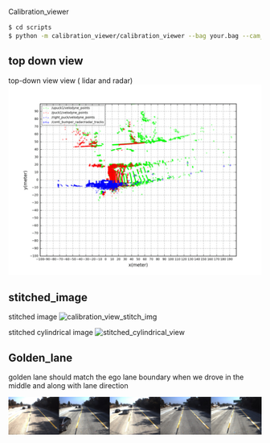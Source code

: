 
Calibration_viewer

```bash
$ cd scripts
$ python -m calibration_viewer/calibration_viewer --bag your.bag --cam_topic left_camera right_camera --cam_calibs front_left_camera.yml front_right_camera.yaml --output_dir ~/Work/test/calibration_viewer/ --show_golden_lane
```

top down view
------------------
top-down view view ( lidar and radar)
![calibration_view_birdeye](img/calibration_viewer_birdeye.gif)

stitched_image
----------------
stitched image
![calibration_view_stitch_img](img/calibration_viewer_stitched.gif)

stitched cylindrical image
![stitched_cylindrical_view](img/stitched_cylindrical_view.gif)

Golden_lane
-----------
golden lane should match the ego lane boundary when we drove in the middle and along with lane direction

![golden_lane](img/golden_lane.png)

